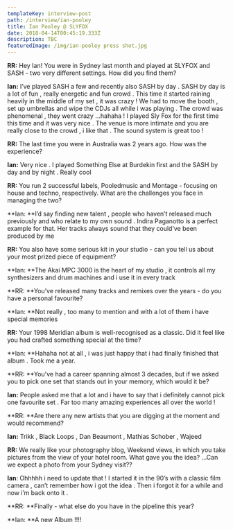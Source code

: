 ```yaml
---
templateKey: interview-post
path: /interview/ian-pooley
title: Ian Pooley @ SLYFOX
date: 2018-04-14T00:45:19.333Z
description: TBC
featuredImage: /img/ian-pooley press shot.jpg
---
```

**RR:** Hey Ian! You were in Sydney last month and played at SLYFOX and SASH - two very different settings. How did you find them?

**Ian:** I’ve played SASH a few and recently also SASH by day . SASH by day is a lot of fun , really energetic and fun crowd . This time it started raining heavily in the middle of my set , it was crazy ! We had to move the booth , set up umbrellas and wipe the CDJs all while i was playing . The crowd was phenomenal , they went crazy …hahaha ! I played Sly Fox for the first time this time and it was very nice . The venue is more intimate and you are really close to the crowd , i like that . The sound system is great too !

**RR:** The last time you were in Australia was 2 years ago. How was the experience? 

**Ian:** Very nice . I played Something Else at Burdekin first and the SASH by day and by night . Really cool

**RR:** You run 2 successful labels, Pooledmusic and Montage - focusing on house and techno, respectively. What are the challenges you face in managing the two?

**Ian: **I’d say finding new talent , people who haven’t released much previously and who relate to my own sound . Indira Paganotto is a perfect example for that. Her tracks always sound that they could’ve been produced by me

**RR:** You also have some serious kit in your studio - can you tell us about your most prized piece of equipment? 

**Ian: **The Akai MPC 3000 is the heart of my studio , it controls all my synthesizers and drum machines and i use it in every track

**RR: **You’ve released many tracks and remixes over the years - do you have a personal favourite?

**Ian: **Not really , too many to mention and with a lot of them i have special memories

**RR:** Your 1998 Meridian album is well-recognised as a classic. Did it feel like you had crafted something special at the time?

**Ian: **Hahaha not at all , i was just happy that i had finally finished that album . Took me a year.

**RR: **You've had a career spanning almost 3 decades, but if we asked you to pick one set that stands out in your memory, which would it be?

**Ian:** People asked me that a lot and i have to say that i definitely cannot pick one favourite set . Far too many amazing experiences all over the world !

**RR: **Are there any new artists that you are digging at the moment and would recommend?

**Ian:** Trikk , Black Loops , Dan Beaumont , Mathias Schober , Wajeed

**RR:** We really like your photography blog, Weekend views, in which you take pictures from the view of your hotel room. What gave you the idea? ...Can we expect a photo from your Sydney visit??

**Ian**: Ohhhhh i need to update that ! I started it in the 90’s with a classic film camera , can’t remember how i got the idea . Then i forgot it for a while and now i’m back onto it .

**RR: **Finally - what else do you have in the pipeline this year?

**Ian: **A new Album !!!!

